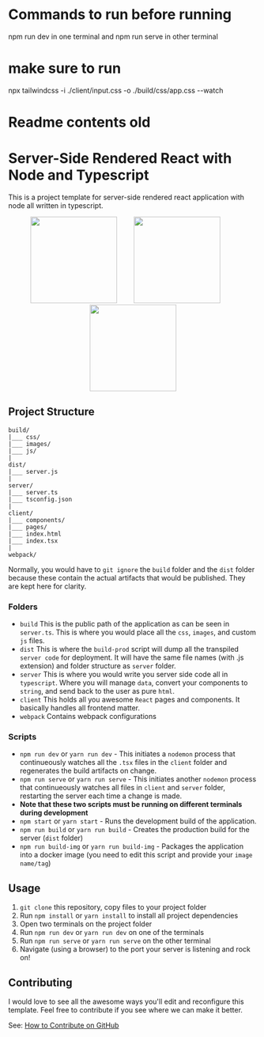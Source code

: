 # Commands to run before running 
npm run dev in one terminal and npm run serve in other terminal

# make sure to run 
npx tailwindcss -i ./client/input.css -o ./build/css/app.css --watch

# Readme contents old
# Server-Side Rendered React with Node and Typescript
This is a project template for server-side rendered react application with node all written in typescript.

<div align="center">
  <img src="https://upload.wikimedia.org/wikipedia/commons/thumb/a/a7/React-icon.svg/512px-React-icon.svg.png" width="175">   
  <img style="margin:0px 30px" src="https://upload.wikimedia.org/wikipedia/commons/thumb/d/d9/Node.js_logo.svg/590px-Node.js_logo.svg.png" width="175">
  <img src="https://upload.wikimedia.org/wikipedia/commons/thumb/4/4c/Typescript_logo_2020.svg/512px-Typescript_logo_2020.svg.png" width="175">
</div>

## Project Structure
```
build/
|___ css/
|___ images/
|___ js/
|
dist/
|___ server.js
|
server/
|___ server.ts
|___ tsconfig.json
|
client/
|___ components/
|___ pages/ 
|___ index.html
|___ index.tsx
|
webpack/
```
Normally, you would have to `git ignore` the `build` folder and the `dist` folder because these contain the actual artifacts that would be published. They are kept here for clarity.
### Folders 
* `build` This is the public path of the application as can be seen in `server.ts`. This is where you would place all the `css`, `images`, and custom `js` files.
* `dist` This is where the `build-prod` script will dump all the transpiled `server code` for deployment. It will have the same file names (with .js extension) and folder structure as `server` folder.
* `server` This is where you would write you server side code all in `typescript`. Where you will manage `data`, convert your components to `string`, and send back to the user as pure `html`.
* `client` This holds all you awesome `React` pages and components. It basically handles all frontend matter.
* `webpack` Contains webpack configurations

### Scripts
* `npm run dev` or `yarn run dev` - This initiates a `nodemon` process that continueously watches all the `.tsx` files in the `client` folder and regenerates the build artifacts on change.
* `npm run serve` or `yarn run serve` - This initiates another `nodemon` process that continueously watches all files in `client` and `server` folder, restarting the server each time a change is made.
* **Note that these two scripts must be running on different terminals during development**
* `npm start` or `yarn start` - Runs the development build of the application.
* `npm run build` or `yarn run build` - Creates the production build for the server (`dist` folder)
* `npm run build-img` or `yarn run build-img` - Packages the application into a docker image (you need to edit this script and provide your `image name/tag`)

## Usage
1. `git clone` this repository, copy files to your project folder
2. Run `npm install` or `yarn install` to install all project dependencies
3. Open two terminals on the project folder
4. Run `npm run dev` or `yarn run dev` on one of the terminals
5. Run `npm run serve` or `yarn run serve` on the other terminal
6. Navigate (using a browser) to the port your server is listening and rock on!

## Contributing
I would love to see all the awesome ways you'll edit and reconfigure this template. Feel free to contribute if you see where we can make it better.

See: [How to Contribute on GitHub](https://www.dataschool.io/how-to-contribute-on-github/)

